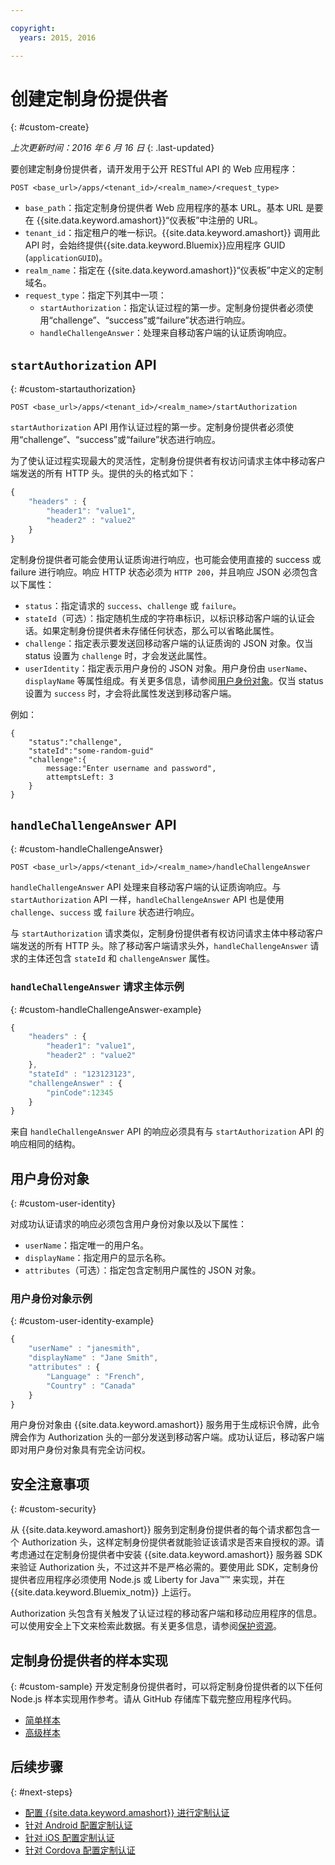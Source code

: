 ```yaml
---

copyright:
  years: 2015, 2016

---
```


# 创建定制身份提供者
{: #custom-create}

*上次更新时间：2016 年 6 月 16 日*
{: .last-updated}


要创建定制身份提供者，请开发用于公开 RESTful API 的 Web 应用程序：

```
POST <base_url>/apps/<tenant_id>/<realm_name>/<request_type>
```

* `base_path`：指定定制身份提供者 Web 应用程序的基本 URL。基本 URL 是要在 {{site.data.keyword.amashort}}“仪表板”中注册的 URL。
* `tenant_id`：指定租户的唯一标识。{{site.data.keyword.amashort}} 调用此 API 时，会始终提供{{site.data.keyword.Bluemix}}应用程序 GUID (`applicationGUID`)。
* `realm_name`：指定在 {{site.data.keyword.amashort}}“仪表板”中定义的定制域名。
* `request_type`：指定下列其中一项：
	* `startAuthorization`：指定认证过程的第一步。定制身份提供者必须使用“challenge”、“success”或“failure”状态进行响应。
	* `handleChallengeAnswer`：处理来自移动客户端的认证质询响应。

## `startAuthorization` API
{: #custom-startauthorization}

`POST <base_url>/apps/<tenant_id>/<realm_name>/startAuthorization`

`startAuthorization` API 用作认证过程的第一步。定制身份提供者必须使用“challenge”、“success”或“failure”状态进行响应。

为了使认证过程实现最大的灵活性，定制身份提供者有权访问请求主体中移动客户端发送的所有 HTTP 头。提供的头的格式如下：

```JavaScript
{
    "headers" : {
    	"header1": "value1",  
    	"header2" : "value2"
    }
}
```

定制身份提供者可能会使用认证质询进行响应，也可能会使用直接的 success 或 failure 进行响应。响应 HTTP 状态必须为 `HTTP 200`，并且响应 JSON 必须包含以下属性：

* `status`：指定请求的 `success`、`challenge` 或 `failure`。
* `stateId`（可选）：指定随机生成的字符串标识，以标识移动客户端的认证会话。如果定制身份提供者未存储任何状态，那么可以省略此属性。
* `challenge`：指定表示要发送回移动客户端的认证质询的 JSON 对象。仅当 status 设置为 `challenge` 时，才会发送此属性。
* `userIdentity`：指定表示用户身份的 JSON 对象。用户身份由 `userName`、`displayName` 等属性组成。有关更多信息，请参阅[用户身份对象](#custom-user-identity)。仅当 status 设置为 `success` 时，才会将此属性发送到移动客户端。

例如：


```
{
	"status":"challenge",
	"stateId":"some-random-guid"
	"challenge":{
		message:"Enter username and password",
		attemptsLeft: 3
	}
}
```

## `handleChallengeAnswer` API
{: #custom-handleChallengeAnswer}

`POST <base_url>/apps/<tenant_id>/<realm_name>/handleChallengeAnswer`

`handleChallengeAnswer` API 处理来自移动客户端的认证质询响应。与 `startAuthorization` API 一样，`handleChallengeAnswer` API 也是使用 `challenge`、`success` 或 `failure` 状态进行响应。

与 `startAuthorization` 请求类似，定制身份提供者有权访问请求主体中移动客户端发送的所有 HTTP 头。除了移动客户端请求头外，`handleChallengeAnswer` 请求的主体还包含 `stateId` 和 `challengeAnswer` 属性。

### `handleChallengeAnswer` 请求主体示例
{: #custom-handleChallengeAnswer-example}

```JavaScript
{
    "headers" : {
    	"header1": "value1",  
    	"header2" : "value2"
	},
    "stateId" : "123123123",
    "challengeAnswer" : {
    	"pinCode":12345
 	}
}
```

来自 `handleChallengeAnswer` API 的响应必须具有与 `startAuthorization` API 的响应相同的结构。

## 用户身份对象
{: #custom-user-identity}

对成功认证请求的响应必须包含用户身份对象以及以下属性：
* `userName`：指定唯一的用户名。
* `displayName`：指定用户的显示名称。
* `attributes`（可选）：指定包含定制用户属性的 JSON 对象。

### 用户身份对象示例
{: #custom-user-identity-example}
```JavaScript
{
    "userName" : "janesmith",
    "displayName" : "Jane Smith",
    "attributes" : {
        "Language" : "French",
        "Country" : "Canada"
    }
}
```

用户身份对象由 {{site.data.keyword.amashort}} 服务用于生成标识令牌，此令牌会作为 Authorization 头的一部分发送到移动客户端。成功认证后，移动客户端即对用户身份对象具有完全访问权。

## 安全注意事项
{: #custom-security}

从 {{site.data.keyword.amashort}} 服务到定制身份提供者的每个请求都包含一个 Authorization 头，这样定制身份提供者就能验证该请求是否来自授权的源。请考虑通过在定制身份提供者中安装 {{site.data.keyword.amashort}} 服务器 SDK 来验证 Authorization 头，不过这并不是严格必需的。要使用此 SDK，定制身份提供者应用程序必须使用 Node.js 或 Liberty for Java&trade;&trade; 来实现，并在 {{site.data.keyword.Bluemix_notm}} 上运行。

Authorization 头包含有关触发了认证过程的移动客户端和移动应用程序的信息。可以使用安全上下文来检索此数据。有关更多信息，请参阅[保护资源](protecting-resources.html)。

## 定制身份提供者的样本实现
{: #custom-sample}
开发定制身份提供者时，可以将定制身份提供者的以下任何 Node.js 样本实现用作参考。请从 GitHub 存储库下载完整应用程序代码。

* [简单样本](https://github.com/ibm-bluemix-mobile-services/bms-mca-custom-identity-provider-sample)
* [高级样本](https://github.com/ibm-bluemix-mobile-services/bms-mca-custom-identity-provider-with-user-management)

<!---
 ### JSON structure (simple sample)
{: #custom-sample-json}
This implementation assumes that the supplied authentication challenge answer is a JSON object with the following structure:

```
{
 	username: "my.username",
 	password: "my.password"
 }
 ```

### Custom identity provider sample code (simple sample)
{: #custom-sample-code}
```JavaScript
var express = require('express');
var cfenv = require('cfenv');
var log4js = require('log4js');
var jsonParser = require('body-parser').json();

// Using hardcoded user repository
var userRepository = {
	"john.lennon":      { password: "12345", displayName:"John Lennon", dob:"October 9, 1940"},
	"paul.mccartney":   { password: "67890", displayName:"Paul McCartney", dob:"June 18, 1942"},
	"ringo.starr":      { password: "abcde", displayName:"Ringo Starr", dob: "July 7, 1940"},
	"george.harrison":  { password: "fghij", displayName: "George Harrison", dob:"Feburary 25, 1943"}
}

var app = express();
var logger = log4js.getLogger("CustomIdentityProviderApp");
logger.info("Starting up");

app.post('/apps/:tenantId/:realmName/startAuthorization', jsonParser, function(req, res){
	var tenantId = req.params.tenantId;
	var realmName = req.params.realmName;
	var headers = req.body.headers;

	logger.debug("startAuthorization", tenantId, realmName, headers);

	var responseJson = {
		status: "challenge",
		challenge: {
			text: "Enter username and password"
		}
	};

	res.status(200).json(responseJson);
});

app.post('/apps/:tenantId/:realmName/handleChallengeAnswer', jsonParser, function(req, res){
	var tenantId = req.params.tenantId;
	var realmName = req.params.realmName;
	var challengeAnswer = req.body.challengeAnswer;


	logger.debug("handleChallengeAnswer", tenantId, realmName, challengeAnswer);

	var username = req.body.challengeAnswer["username"];
	var password = req.body.challengeAnswer["password"];

	var userObject = userRepository[username];

	var responseJson = { status: "failure" };

	if (userObject && userObject.password == password ){
		logger.debug("Login success for userId ::", username);
		responseJson.status = "success";
		responseJson.userIdentity = {
			userName: username,
			displayName: userObject.displayName,
			attributes: {
				dob: userObject.dob
			}
		}
	} else {
		logger.debug("Login failure for userId ::", username);
	}

	res.status(200).json(responseJson);
});

app.use(function(req, res, next){
	res.status(404).send("This is not the URL you're looking for");
});

var server = app.listen(cfenv.getAppEnv().port, function () {
	var host = server.address().address;
	var port = server.address().port;
	logger.info('Server listening at %s:%s', host, port);
});
```
--->

## 后续步骤
{: #next-steps}
* [配置 {{site.data.keyword.amashort}} 进行定制认证](custom-auth-config-mca.html)
* [针对 Android 配置定制认证](custom-auth-android.html)
* [针对 iOS 配置定制认证](custom-auth-ios.html)
* [针对 Cordova 配置定制认证](custom-auth-cordova.html)
